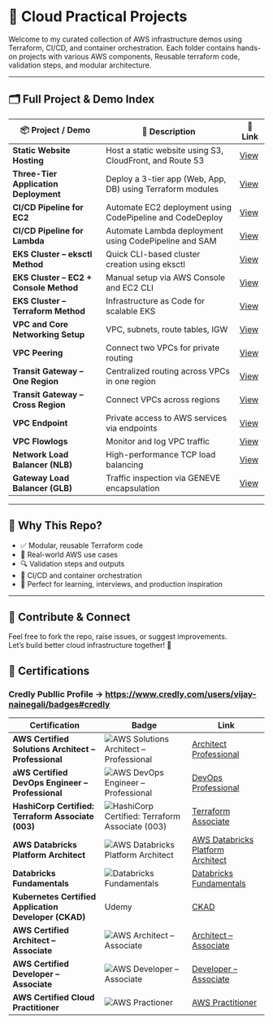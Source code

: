 # 🚀 Cloud Practical Projects

Welcome to my curated collection of AWS infrastructure demos using Terraform, CI/CD, and container orchestration. Each folder contains hands-on projects with various AWS components, Reusable terraform code, validation steps, and modular architecture.

---

## 🗂️ Full Project & Demo Index

| 📦 **Project / Demo** | 📘 **Description** | 🔗 **Link** |
|------------------------|--------------------|-------------|
| **Static Website Hosting** | Host a static website using S3, CloudFront, and Route 53 | [View](./01.Static%20Website) |
| **Three-Tier Application Deployment** | Deploy a 3-tier app (Web, App, DB) using Terraform modules | [View](./02.Three%20tier%20application%20with%20Terraform) |
| **CI/CD Pipeline for EC2** | Automate EC2 deployment using CodePipeline and CodeDeploy | [View](./03.AWS%20CICD%20for%20EC2%20Deployment) |
| **CI/CD Pipeline for Lambda** | Automate Lambda deployment using CodePipeline and SAM | [View](./04.AWS%20CICD%20for%20Lambda%20Deployment) |
| **EKS Cluster – eksctl Method** | Quick CLI-based cluster creation using eksctl | [View](./05.AWS%20EKS%20Cluster%20Launch%20Options/1.K8cluster_AWSEKS_eksctl_simple) |
| **EKS Cluster – EC2 + Console Method** | Manual setup via AWS Console and EC2 CLI | [View](./05.AWS%20EKS%20Cluster%20Launch%20Options/2.K8cluster_AWSEC2_console) |
| **EKS Cluster – Terraform Method** | Infrastructure as Code for scalable EKS | [View](./05.AWS%20EKS%20Cluster%20Launch%20Options/3.K8cluster_AWSEKS_terraform) |
| **VPC and Core Networking Setup** | VPC, subnets, route tables, IGW | [View](./06.AWS%20Networking%20Components/1.VPC%20and%20Core%20Components) |
| **VPC Peering** | Connect two VPCs for private routing | [View](./06.AWS%20Networking%20Components/2.VPC%20Peering) |
| **Transit Gateway – One Region** | Centralized routing across VPCs in one region | [View](./06.AWS%20Networking%20Components/3.Transit%20Gateway%20-%20Multi%20VPC%20-%20One%20Region) |
| **Transit Gateway – Cross Region** | Connect VPCs across regions | [View](./06.AWS%20Networking%20Components/4.Transit%20Gateway%20-%20Cross%20Region) |
| **VPC Endpoint** | Private access to AWS services via endpoints | [View](./06.AWS%20Networking%20Components/5.VPC%20Enpoint) |
| **VPC Flowlogs** | Monitor and log VPC traffic | [View](./06.AWS%20Networking%20Components/6.VPC%20Flowlogs) |
| **Network Load Balancer (NLB)** | High-performance TCP load balancing | [View](./06.AWS%20Networking%20Components/7.Network%20Load%20Balancer) |
| **Gateway Load Balancer (GLB)** | Traffic inspection via GENEVE encapsulation | [View](./06.AWS%20Networking%20Components/8.Gateway%20Load%20Balancer) |

---

## 🧠 Why This Repo?

- ✅ Modular, reusable Terraform code  
- 📜 Real-world AWS use cases  
- 🔍 Validation steps and outputs  
- 🧰 CI/CD and container orchestration  
- 🎯 Perfect for learning, interviews, and production inspiration

---

## 💬 Contribute & Connect

Feel free to fork the repo, raise issues, or suggest improvements.  
Let’s build better cloud infrastructure together! 🚀

## 🏅 Certifications 


### Credly Publlic Profile -> https://www.credly.com/users/vijay-nainegali/badges#credly



| Certification | Badge | Link |
|---------------|-------|------|
|**AWS Certified Solutions Architect – Professional**|![AWS Solutions Architect – Professional](https://images.credly.com/size/170x170/images/2d84e428-9078-49b6-a804-13c15383d0de/image.png) |[Architect Professional](https://www.credly.com/badges/5bb819bc-ae9f-4546-b472-064949b49a4c/public_url)
|**aWS Certified DevOps Engineer – Professional**|![AWS DevOps Engineer – Professional](https://images.credly.com/size/170x170/images/bd31ef42-d460-493e-8503-39592aaf0458/image.png)|[DevOps Professional](https://www.credly.com/badges/07282de3-19b9-496e-acc7-25a31a01665e/public_url)
|**HashiCorp Certified: Terraform Associate (003)**|![HashiCorp Certified: Terraform Associate (003)](https://images.credly.com/size/170x170/images/0dc62494-dc94-469a-83af-e35309f27356/blob)|[Terraform Associate](https://www.credly.com/badges/e5da1168-fc4c-472d-bab7-d8c46d125e79/public_url)
|**AWS Databricks Platform Architect**|![AWS Databricks Platform Architect](https://api.accredible.com/v1/frontend/credential_website_embed_image/badge/162433800)|[AWS Databricks Platform Architect](https://credentials.databricks.com/ea979343-030d-4481-b670-9a296700d9bc?record_view=true)
|**Databricks Fundamentals**|![Databricks Fundamentals](https://api.accredible.com/v1/frontend/credential_website_embed_image/badge/151340643)|[Databricks Fundamentals](https://credentials.databricks.com/91b4dfc1-a579-4901-9aa5-cb00173894e3#acc.kChnGR78)
|**Kubernetes Certified Application Developer (CKAD)**| Udemy |[CKAD](https://www.udemy.com/certificate/UC-919f5657-7d7f-46d1-9282-fd414efb70ca/)
|**AWS Certified Architect – Associate**|![AWS Architect – Associate](https://images.credly.com/size/170x170/images/0e284c3f-5164-4b21-8660-0d84737941bc/image.png)|[Architect – Associate](https://www.credly.com/badges/28bfdb72-4758-4606-a3a2-7e714ec878da/public_url)
|**AWS Certified Developer – Associate**|![AWS Developer – Associate](https://images.credly.com/size/170x170/images/b9feab85-1a43-4f6c-99a5-631b88d5461b/image.png)|[Developer – Associate](https://www.credly.com/badges/bad31d88-dfb7-4af5-b35b-6b686e7366ea/public_url)
|**AWS Certified Cloud Practitioner**|![AWS Practioner](https://images.credly.com/size/170x170/images/00634f82-b07f-4bbd-a6bb-53de397fc3a6/image.png)|[AWS Practitioner](https://www.credly.com/badges/2ca794d0-67ae-4ba4-bbce-eb0ba8f64eb5/public_url)




            






